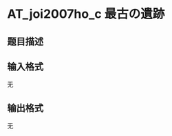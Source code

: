 # AT_joi2007ho_c 最古の遺跡

## 题目描述

[problemUrl]: https://atcoder.jp/contests/joi2007ho/tasks/joi2007ho_c

## 输入格式

无

## 输出格式

无